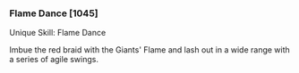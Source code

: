 ### Flame Dance [1045]

Unique Skill: Flame Dance

Imbue the red braid with the Giants' Flame and lash out in a wide range with a series of agile swings.